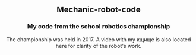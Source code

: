 ## <div align = "center"> Mechanic-robot-code
### <div align = "center"> My code from the school robotics championship
<div align = "center">The championship was held in 2017. A video with my кщище is also located here for clarity of the robot's work.
